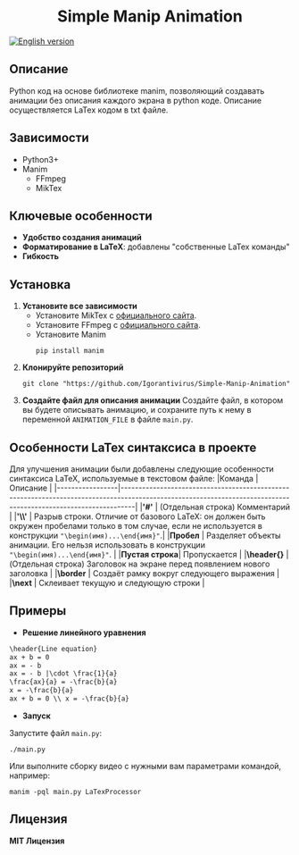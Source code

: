 <h1 align="center">Simple Manip Animation</h1>

[![English version](https://img.shields.io/badge/English%20version-blue)](README.md)

<h2>Описание</h2>

Python код на основе библиотеке manim, позволяющий создавать анимации без описания каждого экрана в python коде. Описание осуществляется LaTex кодом в txt файле.

<h2>Зависимости</h2>

* Python3+
* Manim
  * FFmpeg
  * MikTex


<h2>Ключевые особенности</h2>

* **Удобство создания анимаций**
* **Форматирование в LaTeX**: добавлены "собственные LaTex команды"
* **Гибкость**

<h2>Установка</h2>

1. **Установите все зависимости**
   * Установите MikTex с <a href="https://miktex.org/download">официального сайта</a>.
   * Установите FFmpeg с <a href="https://ffmpeg.org/download.html">официального сайта</a>.
   * Установите Manim
     ```ssh
     pip install manim
     ```
2. **Клонируйте репозиторий**
   ```shh
   git clone "https://github.com/Igorantivirus/Simple-Manip-Animation"
   ```
3. **Создайте файл для описания анимации**
   Создайте файл, в котором вы будете описывать анимацию, и сохраните путь к нему в переменной `ANIMATION_FILE` в файле `main.py`.

<h2>Особенности LaTex синтаксиса в проекте</h2>

Для улучшения анимации были добавлены следующие особенности синтаксиса LaTeX, используемые в текстовом файле:
|Команда          |Описание                                                                                                                                                        |
|-----------------|----------------------------------------------------------------------------------------------------------------------------------------------------------------|
|**'#'**          | (Отдельная строка) Комментарий                                                                                                                                 |
|**'\\\\'**       | Разрыв строки. Отличие от базового LaTeX: он должен быть окружен пробелами только в том случае, если не используется в конструкции `"\begin(имя)...\end{имя}"`.|
|**Пробел**       | Разделяет объекты анимации. Его нельзя использовать в конструкции `"\begin(имя)...\end{имя}"`.                                                                 |
|**Пустая строка**| Пропускается                                                                                                                                                   |
|**\header{}**    | (Отдельная строка) Заголовок на экране перед появлением нового заголовка                                                                                       |
|**\border**      | Создаёт рамку вокруг следующего выражения                                                                                                                      |
|**\next**        | Склеивает текущую и следующую строки                                                                                                                           |

<h2>Примеры</h2>

* **Решение линейного уравнения**

``` txt
\header{Line equation}
ax + b = 0
ax = - b
ax = - b |\cdot \frac{1}{a}
\frac{ax}{a} = -\frac{b}{a}
x = -\frac{b}{a}
ax + b = 0 \\ x = -\frac{b}{a}

```

* **Запуск**

Запустите файл `main.py`:
```ssh
./main.py
```

Или выполните сборку видео с нужными вам параметрами командой, например:
```ssh
manim -pql main.py LaTexProcessor
```

<h2>Лицензия</h2>

**MIT Лицензия**
